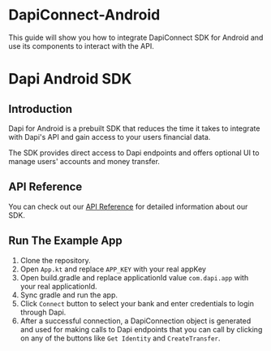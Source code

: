 # DapiConnect-Android
This guide will show you how to integrate DapiConnect SDK for Android and use its components to interact with the API.


# Dapi Android SDK

## Introduction

Dapi for Android is a prebuilt SDK that reduces the time it takes to integrate with Dapi's API and gain access to your users financial data.

The SDK provides direct access to Dapi endpoints and offers optional UI to manage users' accounts and money transfer.

## API Reference

You can check out our [API Reference](https://dapi-api.readme.io/docs/how-to-integrate-with-android-sdk) for detailed information about our SDK.

## Run The Example App

1. Clone the repository.
2. Open `App.kt` and replace `APP_KEY` with your real appKey
3. Open build.gradle and replace applicationId value `com.dapi.app` with your real applicationId.
4. Sync gradle and run the app.
5. Click `Connect` button to select your bank and enter credentials to login through Dapi.
6. After a successful connection, a DapiConnection object is generated and used for making calls to Dapi endpoints that you can call by clicking on any of the buttons like `Get Identity` and `CreateTransfer`.


